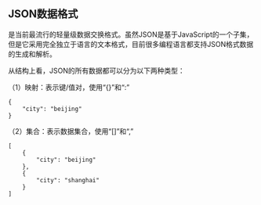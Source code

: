 ## JSON数据格式

是当前最流行的轻量级数据交换格式。虽然JSON是基于JavaScript的一个子集，但是它采用完全独立于语言的文本格式，目前很多编程语言都支持JSON格式数据的生成和解析。



从结构上看，JSON的所有数据都可以分为以下两种类型：

（1）映射：表示键/值对，使用“{}”和“:” 

~~~
{
	"city": "beijing"
}
~~~

（2）集合：表示数据集合，使用“[]”和“,”

~~~
[
	{
		"city": "beijing"
	},
	{
		"city": "shanghai"
	}
]
~~~

